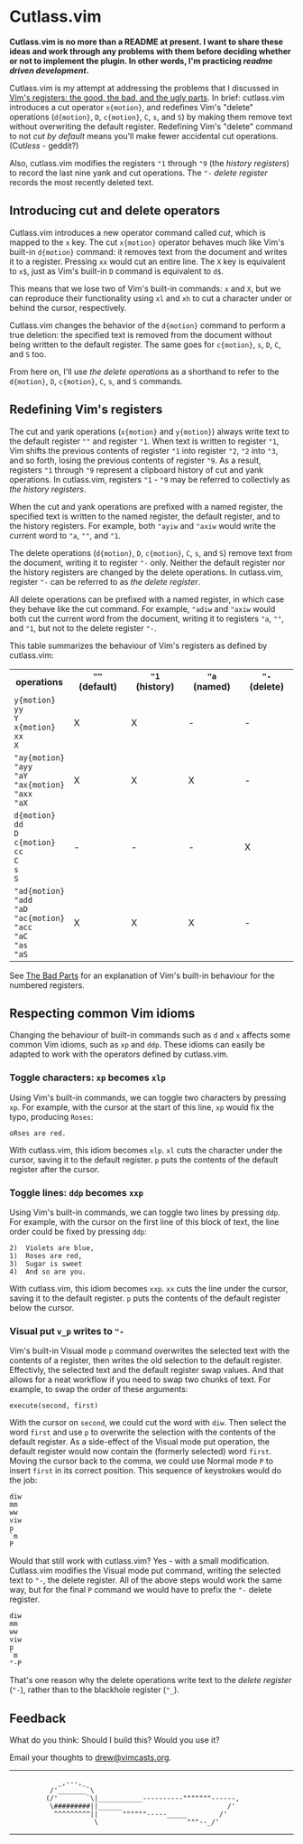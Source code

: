 # Cutlass.vim

**Cutlass.vim is no more than a README at present. I want to share these ideas and work through any problems with them before deciding whether or not to implement the plugin. In other words, I'm practicing *readme driven development*.**

Cutlass.vim is my attempt at addressing the problems that I discussed in [Vim's registers: the good, the bad, and the ugly parts][goodbadugly]. In brief: cutlass.vim introduces a cut operator `x{motion}`, and redefines Vim's "delete" operations (`d{motion}`, `D`, `c{motion}`, `C`, `s`, and `S`) by making them remove text without overwriting the default register. Redefining Vim's "delete" command to not *cut by default* means you'll make fewer accidental cut operations. (Cut*less* - geddit?)

Also, cutlass.vim modifies the registers `"1` through `"9` (the *history registers*) to record the last nine yank and cut operations. The `"-` *delete register* records the most recently deleted text.


## Introducing cut and delete operators

Cutlass.vim introduces a new operator command called *cut*, which is mapped to the `x` key. The cut `x{motion}` operator behaves much like Vim's built-in `d{motion}` command: it removes text from the document and writes it to a register. Pressing `xx` would cut an entire line. The `X` key is equivalent to `x$`, just as Vim's built-in `D` command is equivalent to `d$`.

This means that we lose two of Vim's built-in commands: `x` and `X`, but we can reproduce their functionality using `xl` and `xh` to cut a character under or behind the cursor, respectively.

Cutlass.vim changes the behavior of the `d{motion}` command to perform a true deletion: the specified text is removed from the document without being written to the default register. The same goes for `c{motion}`, `s`, `D`, `C`, and `S` too.

From here on, I'll use *the delete operations* as a shorthand to refer to the `d{motion}`, `D`, `c{motion}`, `C`, `s`, and `S` commands.

## Redefining Vim's registers

The cut and yank operations (`x{motion}` and `y{motion}`) always write text to the default register `""` and register `"1`.
When text is written to register `"1`, Vim shifts the previous contents of register `"1` into register `"2`, `"2` into `"3`, and so forth, losing the previous contents of register `"9`.
As a result, registers `"1` through `"9` represent a clipboard history of cut and yank operations.
In cutlass.vim, registers `"1` - `"9` may be referred to collectivly as *the history registers*.

When the cut and yank operations are prefixed with a named register, the specified text is written to the named register, the default register, and to the history registers. For example, both `"ayiw` and `"axiw` would write the current word to `"a`, `""`, and `"1`.

The delete operations (`d{motion}`, `D`, `c{motion}`, `C`, `s`, and `S`) remove text from the document, writing it to register `"-` only.
Neither the default register nor the history registers are changed by the delete operations.
In cutlass.vim, register `"-` can be referred to as *the delete register*.

All delete operations can be prefixed with a named register, in which case they behave like the cut command.
For example, `"adiw` and `"axiw` would both cut the current word from the document, writing it to registers `"a`, `""`, and `"1`, but not to the delete register `"-`.

This table summarizes the behaviour of Vim's registers as defined by cutlass.vim:

<table>
  <tr>
    <th>operations</th>
    <th><code>""</code> (default)</th>
    <th><code>"1</code> (history)</th>
    <th><code>"a</code> (named)</th>
    <th><code>"-</code> (delete)</th>
  </tr>

  <tr>
    <td>
      <code>y{motion}</code><br/>
      <code>yy</code><br/>
      <code>Y</code><br/>
      <code>x{motion}</code><br/>
      <code>xx</code><br/>
      <code>X</code><br/>
    </td>
    <td>X</td>
    <td>X</td>
    <td>-</td>
    <td>-</td>
  </tr>
  <tr>
    <td>
      <code>"ay{motion}</code><br/>
      <code>"ayy</code><br/>
      <code>"aY</code><br/>
      <code>"ax{motion}</code><br/>
      <code>"axx</code><br/>
      <code>"aX</code><br/>
    </td>
    <td>X</td>
    <td>X</td>
    <td>X</td>
    <td>-</td>
  </tr>

  <tr>
    <td>
      <code>d{motion}</code><br/>
      <code>dd</code><br/>
      <code>D</code><br/>
      <code>c{motion}</code><br/>
      <code>cc</code><br/>
      <code>C</code><br/>
      <code>s</code><br/>
      <code>S</code><br/>
    </td>
    <td>-</td>
    <td>-</td>
    <td>-</td>
    <td>X</td>
  </tr>
  <tr>
    <td>
      <code>"ad{motion}</code><br/>
      <code>"add</code><br/>
      <code>"aD</code><br/>
      <code>"ac{motion}</code><br/>
      <code>"acc</code><br/>
      <code>"aC</code><br/>
      <code>"as</code><br/>
      <code>"aS</code><br/>
    </td>
    <td>X</td>
    <td>X</td>
    <td>X</td>
    <td>-</td>
  </tr>

</table>

See [The Bad Parts][bad] for an explanation of Vim's built-in behaviour for the numbered registers.


## Respecting common Vim idioms

Changing the behaviour of built-in commands such as `d` and `x` affects some common Vim idioms, such as `xp` and `ddp`. These idioms can easily be adapted to work with the operators defined by cutlass.vim.

### Toggle characters: `xp` becomes `xlp`

Using Vim's built-in commands, we can toggle two characters by pressing `xp`. For example, with the cursor at the start of this line, `xp` would fix the typo, producing `Roses`:

    oRses are red.

With cutlass.vim, this idiom becomes `xlp`. `xl` cuts the character under the cursor, saving it to the default register. `p` puts the contents of the default register after the cursor.

### Toggle lines: `ddp` becomes `xxp`

Using Vim's built-in commands, we can toggle two lines by pressing `ddp`. For example, with the cursor on the first line of this block of text, the line order could be fixed by pressing `ddp`:

    2)  Violets are blue,
    1)  Roses are red,
    3)  Sugar is sweet
    4)  And so are you.

With cutlass.vim, this idiom becomes `xxp`. `xx` cuts the line under the cursor, saving it to the default register. `p` puts the contents of the default register below the cursor.

### Visual put `v_p` writes to `"-`

Vim's built-in Visual mode `p` command overwrites the selected text with the contents of a register, then writes the old selection to the default register. Effectivly, the selected text and the default register swap values. And that allows for a neat workflow if you need to swap two chunks of text. For example, to swap the order of these arguments:

    execute(second, first)

With the cursor on `second`, we could cut the word with `diw`. Then select the word `first` and use `p` to overwrite the selection with the contents of the default register. As a side-effect of the Visual mode put operation, the default register would now contain the (formerly selected) word `first`. Moving the cursor back to the comma, we could use Normal mode `P` to insert `first` in its correct position. This sequence of keystrokes would do the job:

    diw
    mm
    ww
    viw
    p
    `m
    P

Would that still work with cutlass.vim? Yes - with a small modification. Cutlass.vim modifies the Visual mode put command, writing the selected text to `"-`, the delete register. All of the above steps would work the same way, but for the final `P` command we would have to prefix the `"-` delete register.

    diw
    mm
    ww
    viw
    p
    `m
    "-P

That's one reason why the delete operations write text to the *delete register* (`"-`), rather than to the blackhole register (`"_`).


## Feedback

What do you think: Should I build this? Would you use it?

Email your thoughts to [drew@vimcasts.org](mailto:drew@vimcasts.org).

[goodbadugly]: http://vimcasts.org/blog/2013/11/25/registers-the-good-the-bad-and-the-ugly-parts
[bad]: http://vimcasts.org/blog/2013/11/25/registers-the-good-the-bad-and-the-ugly-parts#the-bad-parts
[v_p]: http://vimdoc.sourceforge.net/htmldoc/change.html#v_p

----------------------------------------

                _,---,_
              /'_______`\
             (/'       `\|___________----------"""""""------,
              \#########||______                          /'
               ^^^^^^^^^||      """"""-----_____        /'
                         \                      """--_/'

----------------------------------------

